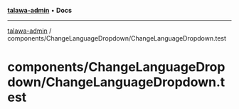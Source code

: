 [**talawa-admin**](../../../README.md) • **Docs**

***

[talawa-admin](../../../modules.md) / components/ChangeLanguageDropdown/ChangeLanguageDropdown.test

# components/ChangeLanguageDropdown/ChangeLanguageDropdown.test
